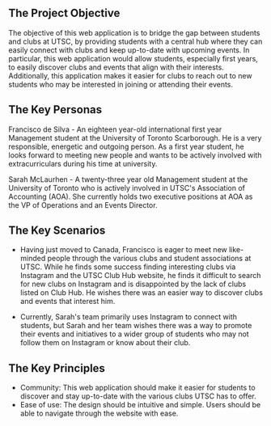 ## The Project Objective

The objective of this web application is to bridge the gap between students and clubs at UTSC, by providing students with a central hub where they can easily connect with clubs and keep up-to-date with upcoming events. In particular, this web application would allow students, especially first years, to easily discover clubs and events that align with their interests. Additionally, this application makes it easier for clubs to reach out to new students who may be interested in joining or attending their events.

## The Key Personas

Francisco de Silva - An eighteen year-old international first year Management student at the University of Toronto Scarborough. He is a very responsible, energetic and outgoing person. As a first year student, he looks forward to meeting new people and wants to be actively involved with extracurriculars during his time at university.

Sarah McLaurhen - A twenty-three year old Management student at the University of Toronto who is actively involved in UTSC's Association of Accounting (AOA). She currently holds two executive positions at AOA as the VP of Operations and an Events Director. 

## The Key Scenarios

* Having just moved to Canada, Francisco is eager to meet new like-minded people through the various clubs and student associations at UTSC. While he finds some success finding interesting clubs via Instagram and the UTSC Club Hub website, he finds it difficult to search for new clubs on Instagram and is disappointed by the lack of clubs listed on Club Hub. He wishes there was an easier way to discover clubs and events that interest him.

* Currently, Sarah's team primarily uses Instagram to connect with students, but Sarah and her team wishes there was a way to promote their events and initiatives to a wider group of students who may not follow them on Instagram or know about their club.

## The Key Principles

* Community: This web application should make it easier for students to discover and stay up-to-date with the various clubs UTSC has to offer.
* Ease of use: The design should be intuitive and simple. Users should be able to navigate through the website with ease.
